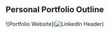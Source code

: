 ## Personal Portfolio Outline

![Portfolio Website](![LinkedIn Header](https://user-images.githubusercontent.com/34866341/162854151-6aae4c25-12ec-409e-8f89-c5b3245d69cc.png))
